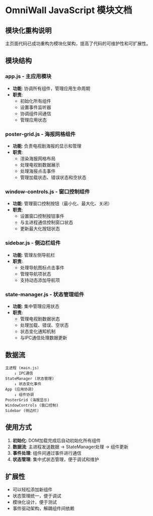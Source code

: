 # OmniWall JavaScript 模块文档

## 模块化重构说明

主页面代码已成功重构为模块化架构，提高了代码的可维护性和可扩展性。

## 模块结构

### app.js - 主应用模块
- **功能**: 协调所有组件，管理应用生命周期
- **职责**: 
  - 初始化所有组件
  - 设置事件监听器
  - 协调组件间通信
  - 管理应用状态

### poster-grid.js - 海报网格组件
- **功能**: 负责电视剧海报的显示和管理
- **职责**:
  - 渲染海报网格布局
  - 处理电视剧数据展示
  - 处理海报点击事件
  - 管理加载状态、错误状态和空状态

### window-controls.js - 窗口控制组件
- **功能**: 管理窗口控制按钮（最小化、最大化、关闭）
- **职责**:
  - 设置窗口控制按钮事件
  - 与主进程通信控制窗口状态
  - 更新最大化按钮状态

### sidebar.js - 侧边栏组件
- **功能**: 管理左侧导航栏
- **职责**:
  - 处理导航图标点击事件
  - 管理导航项状态
  - 支持动态添加导航项

### state-manager.js - 状态管理组件
- **功能**: 集中管理应用状态
- **职责**:
  - 管理电视剧数据状态
  - 处理加载、错误、空状态
  - 状态变化通知机制
  - 与IPC通信处理数据更新

## 数据流

```
主进程 (main.js)
    ↓ IPC通信
StateManager (状态管理)
    ↓ 状态变化事件
App (应用协调)
    ↓ 组件协调
PosterGrid (海报显示)
WindowControls (窗口控制)
Sidebar (侧边栏)
```

## 使用方式

1. **初始化**: DOM加载完成后自动初始化所有组件
2. **数据流**: 主进程发送数据 → StateManager处理 → 组件更新
3. **事件处理**: 组件间通过事件进行通信
4. **状态管理**: 集中式状态管理，便于调试和维护

## 扩展性

- 可以轻松添加新组件
- 状态管理统一，便于调试
- 模块化设计，便于测试
- 事件驱动架构，解耦组件间依赖